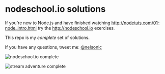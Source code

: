 # nodeschool.io solutions

If you're new to Node.js and have finished watching http://nodetuts.com/01-node_intro.html
try the http://nodeschool.io exercises.

This repo is my *complete* set of solutions.

If you have any questions, tweet me: [@nelsonic](https://twitter.com/nelsonic)

![nodeschool.io complete](http://i.imgur.com/QeAugZV.png)

![stream adventure complete](http://i.imgur.com/f7DilSZ.png)